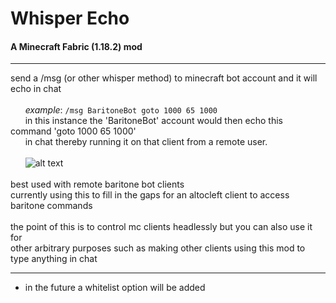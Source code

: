 # Whisper Echo
#### A Minecraft Fabric (1.18.2) mod 
---------------

send a /msg (or other whisper method) to minecraft bot account and it will echo in chat </br>
</br>
&nbsp;&nbsp;&nbsp;&nbsp;&nbsp;&nbsp;*example*: `/msg BaritoneBot goto 1000 65 1000` </br>
&nbsp;&nbsp;&nbsp;&nbsp;&nbsp;&nbsp;in this instance the 'BaritoneBot' account would then echo this command 'goto 1000 65 1000'</br>
&nbsp;&nbsp;&nbsp;&nbsp;&nbsp;&nbsp;in chat thereby running it on that client from a remote user. </br>
</br>
&nbsp;&nbsp;&nbsp;&nbsp;&nbsp;&nbsp;![alt text](https://github.com/kyagloski/whisper-echo/blob/main/example.gif?raw=true "example") </br>
</br>
best used with remote baritone bot clients </br>
currently using this to fill in the gaps for an altocleft client to access baritone commands </br>
</br>
the point of this is to control mc clients headlessly but you can also use it for </br>
other arbitrary purposes such as making other clients using this mod to type anything in chat</br>

---------------
+ in the future a whitelist option will be added

